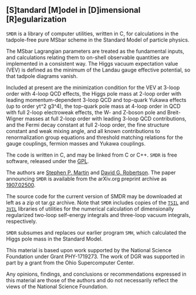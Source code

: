 ## [S]tandard [M]odel in [D]imensional [R]egularization

`SMDR` is a library of computer utilities, written in C, for calculations in the tadpole-free pure MSbar scheme in the Standard Model of particle physics.

The MSbar Lagrangian parameters are treated as the fundamental inputs, and calculations relating them to on-shell observable quantities are implemented in a consistent way. The Higgs vacuum expectation value (VEV) is defined as the minimum of the Landau gauge effective potential, so that tadpole diagrams vanish.

Included at present are the minimization condition for the VEV at 3-loop order with 4-loop QCD effects, the Higgs pole mass at 2-loop order with leading momentum-dependent 3-loop QCD and top-quark Yukawa effects (up to order yt^2 g3^4), the top-quark pole mass at 4-loop order in QCD with full 2-loop electroweak effects, the W- and Z-boson pole and Breit-Wigner masses at full 2-loop order with leading 3-loop QCD contributions, and the Fermi decay constant at full 2-loop order, the fine structure constant and weak mixing angle, and all known contributions to renormalization group equations and threshold matching relations for the gauge couplings, fermion masses and Yukawa couplings.

The code is written in C, and may be linked from C or C++. `SMDR` is free software, released under the [GPL](http://www.gnu.org/licenses/gpl-3.0.html).

The authors are [Stephen P. Martin](https://www.niu.edu/spmartin) and [David G. Robertson](http://faculty.otterbein.edu/drobertson). The paper announcing `SMDR` is available from the arXiv.org preprint archive as [1907.02500](https://arxiv.org/abs/1907.02500).

The source code for the current version of SMDR may be downloaded at left as a zip ot tar.gz archive. Note that `SMDR` includes copies of the [`TSIL`](https://davidgrobertson.github.io/TSIL) and [`3VIL`](https://davidgrobertson.github.io/3VIL) libraries of utilities for the numerical calculation of dimensionally regularized two-loop self-energy integrals and three-loop vacuum integrals, respectively.

`SMDR` subsumes and replaces our earlier program `SMH`, which calculated the Higgs pole mass in the Standard Model.

This material is based upon work supported by the National Science Foundation under Grant PHY-1719273. The work of DGR was supported in part by a grant from the Ohio Supercomputer Center.

Any opinions, findings, and conclusions or recommendations expressed in this material are those of the authors and do not necessarily reflect the views of the National Science Foundation.
